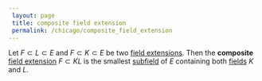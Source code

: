 ```yaml
---
 layout: page
 title: composite field extension
 permalink: /chicago/composite_field_extension
---
```

Let $F\subset L\subset E$ and $F\subset K\subset E$ be two [field extensions](https://defsmath.github.io/DefsMath/field_extension). Then the **composite** [field extension](https://defsmath.github.io/DefsMath/field_extension) $F\subset KL$ is the smallest [subfield](https://defsmath.github.io/DefsMath/subfield) of $E$ containing both [fields](https://defsmath.github.io/DefsMath/field) $K$ and $L$. 